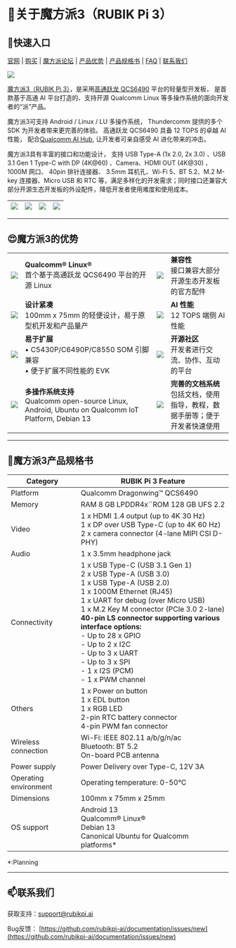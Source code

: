# 🚀关于魔方派3（RUBIK Pi 3）

## **🔖快速入口**

[官网](https://www.rubikpi.ai/) | [购买](https://www.thundercomm.com/zh/product/rubik-pi/) | [魔方派论坛](https://cn.rubikpi.ai) | [产品优势](#魔方派3的优势) |  [产品规格书](#魔方派3产品规格书) | [FAQ](https://rubikpi.ai/faq/) | [联系我们](#联系我们)

![](https://t-web.oss-cn-beijing.aliyuncs.com/public/rubik-pi-3.gif)

[魔方派3（RUBIK Pi 3）](https://www.thundercomm.com/zh/product/rubik-pi/)，是采用[高通跃龙 QCS6490](https://www.qualcomm.com/products/internet-of-things/industrial/building-enterprise/qcs6490) 平台的轻量型开发板， 是首款基于高通 AI 平台打造的、支持开源 Qualcomm Linux 等多操作系统的面向开发者的“派”产品。

魔方派3可支持 Android / Linux / LU 多操作系统， Thundercomm 提供的多个 SDK 为开发者带来更完善的体验。 高通跃龙 QCS6490 具备 12 TOPS 的卓越 AI 性能， 配合[Qualcomm AI Hub](https://aihub.qualcomm.com/), 让开发者可亲自感受 AI 进化带来的冲击。

魔方派3具有丰富的接口和功能设计， 支持 USB Type-A (1x 2.0, 2x 3.0) 、USB 3.1 Gen 1 Type-C with DP (4K@60) 、Camera、HDMI OUT (4K@30) 、1000M 网口、 40pin 排针连接器、 3.5mm 耳机孔、Wi-Fi 5、BT 5.2、M.2 M-key 连接器、Micro USB 和 RTC 等，满足多样化的开发需求；同时接口还兼容大部分开源生态开发板的外设配件，降低开发者使用难度和使用成本。

| ![](https://www.thundercomm.com/wp-content/uploads/2024/09/rubik-pi-1-1.jpg) | ![](https://www.thundercomm.com/wp-content/uploads/2024/09/rubik-pi-2-1.jpg) | ![](https://www.thundercomm.com/wp-content/uploads/2024/09/rubik-pi-3-5.jpg) | ![](https://www.thundercomm.com/wp-content/uploads/2024/09/rubik-pi-4-1.jpg) |
| -------------------------------------------------------------------------- | -------------------------------------------------------------------------- | -------------------------------------------------------------------------- | -------------------------------------------------------------------------- |

---

## 😍魔方派3的优势
| | | | |
| :----: | :---- | :----: | :---- | 
| ![](https://www.thundercomm.com/wp-content/uploads/2024/09/qualcomm-2.png)  | **Qualcomm® Linux®** <br /> 首个基于高通跃龙 QCS6490 平台的开源 Linux| ![](https://www.thundercomm.com/wp-content/uploads/2024/09/Compatibility-2.png) | **兼容性** <br /> 接口兼容大部分开源生态开发板的官方配件 |
| ![](https://www.thundercomm.com/wp-content/uploads/2024/09/Compact-2.png) | **设计紧凑**<br />100mm x 75mm 的轻便设计，易于原型机开发和产品量产 | ![](https://www.thundercomm.com/wp-content/uploads/2024/09/ai-2.png) | **AI 性能**<br />12 TOPS 端侧 AI 性能 |
| ![](https://www.thundercomm.com/wp-content/uploads/2024/09/Expand-2.png) | **易于扩展** <br />• C5430P/C6490P/C8550 SOM 引脚兼容<br />• 便于扩展不同性能的 EVK | ![](https://www.thundercomm.com/wp-content/uploads/2024/09/Community-1.png) | **开源社区**<br />开发者进行交流、协作、互动的平台 |
| ![](https://www.thundercomm.com/wp-content/uploads/2024/09/Multiple-OS-support-1.png) | **多操作系统支持**<br />Qualcomm open-source Linux, Android, Ubuntu on Qualcomm IoT Platform, Debian 13 | ![](https://www.thundercomm.com/wp-content/uploads/2024/09/folder-1.png) | **完善的文档系统**<br />包括文档，使用指导，教程，数据手册等；便于开发者快速使用 |

---

## 📒魔方派3产品规格书

[](https://github.com/rubikpi-ai/documentation/blob/main/README-CN.md#%E9%AD%94%E6%96%B9%E6%B4%BE3%E4%BA%A7%E5%93%81%E8%A7%84%E6%A0%BC%E4%B9%A6)

| Category              | RUBIK Pi 3 Feature                                                                                                                                                                                                                                                                                                                                                         |
| --------------------- | -------------------------------------------------------------------------------------------------------------------------------------------------------------------------------------------------------------------------------------------------------------------------------------------------------------------------------------------------------------------------- |
| Platform              | Qualcomm Dragonwing™ QCS6490                                                                                                                                                                                                                                                                                                                                              |
| Memory                | RAM 8 GB LPDDR4x``ROM 128 GB UFS 2.2                                                                                                                                                                                                                                                                                                                                       |
| Video                 | 1 x HDMI 1.4 output (up to 4K 30 Hz)<br />1 x DP over USB Type-C (up to 4K 60 Hz)<br />2 x camera connector (4-lane MIPI CSI D-PHY)                                                                                                                                                                                                                                                |
| Audio                 | 1 x 3.5mm headphone jack                                                                                                                                                                                                                                                                                                                                                   |
| Connectivity          | 1 x USB Type-C (USB 3.1 Gen 1)<br />2 x USB Type-A (USB 3.0)<br />1 x USB Type-A (USB 2.0)<br />1 x 1000M Ethernet (RJ45)<br />1 x UART for debug (over Micro USB)<br />1 x M.2 Key M connector (PCIe 3.0 2-lane)<br />**40-pin LS connector supporting various interface options:** <br />- Up to 28 x GPIO<br />- Up to 2 x I2C <br />- Up to 3 x UART<br />- Up to 3 x SPI <br />- 1 x I2S (PCM)<br />- 1 x PWM channel |
| Others                | 1 x Power on button <br />1 x EDL button<br />1 x RGB LED <br />2-pin RTC battery connector <br />4-pin PWM fan connector                                                                                                                                                                                                                                                                   |
| Wireless connection   | Wi-Fi: IEEE 802.11 a/b/g/n/ac <br />Bluetooth: BT 5.2<br />On-board PCB antenna                                                                                                                                                                                                                                                                                                    |
| Power supply          | Power Delivery over Type-C, 12V 3A                                                                                                                                                                                                                                                                                                                                         |
| Operating environment | Operating temperature: 0-50℃                                                                                                                                                                                                                                                                                                                                           |
| Dimensions            | 100mm x 75mm x 25mm                                                                                                                                                                                                                                                                                                                                                        |
| OS support            | Android 13 <br />Qualcomm® Linux®<br />Debian 13<br />Canonical Ubuntu for Qualcomm platforms*                                                                                                                                                                                                                                                                                      |

*:Planning

---

## 📫联系我们

[](https://github.com/rubikpi-ai/documentation/blob/main/README-CN.md#%E8%81%94%E7%B3%BB%E6%88%91%E4%BB%AC)

获取支持：[support@rubikpi.ai](mailto:support@rubikpi.ai)

Bug反馈： [https://github.com/rubikpi-ai/documentation/issues/new](https://github.com/rubikpi-ai/documentation/issues/new)
